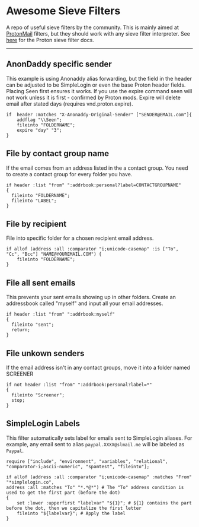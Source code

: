 # Awesome Sieve Filters

A repo of useful sieve filters by the community.
This is mainly aimed at [ProtonMail](https://mail.proton.me) filters,
but they should work with any sieve filter interpreter.
See [here](https://proton.me/support/sieve-advanced-custom-filters) for the Proton sieve filter docs.

---
## AnonDaddy specific sender
This example is using Anonaddy alias forwarding, but the field in the header can be adjusted to be SimpleLogin or even the base Proton header fields.
Placing Seen first ensures it works. If you use the expire command seen will not work unless it is first - confirmed by Proton mods.
Expire will delete email after stated days (requires vnd.proton.expire).

~~~sieve
if  header :matches "X-Anonaddy-Original-Sender" ["SENDER@EMAIL.com"]{ 
	addflag "\\Seen"; 
    fileinto "FOLDERNAME";
	expire "day" "3";
}
~~~
## File by contact group name

If the email comes from an address listed in the a contact group.
You need to create a contact group for every folder you have.

~~~sieve
if header :list "from" ":addrbook:personal?label=CONTACTGROUPNAME" 
{
  fileinto "FOLDERNAME";
  fileinto "LABEL";
}
~~~
## File by recipient

File into specific folder for a chosen recipient email address.

~~~sieve
if allof (address :all :comparator "i;unicode-casemap" :is ["To", "Cc", "Bcc"] "NAME@YOUREMAIL.COM") {
    fileinto "FOLDERNAME";
}
~~~
## File all sent emails

This prevents your sent emails showing up in other folders.
Create an addressbook called "myself" and input all your email addresses.

~~~sieve
if header :list "from" ":addrbook:myself"
{
  fileinto "sent";
  return;
}
~~~
## File unkown senders

If the email address isn't in any contact groups, move it into a folder named SCREENER

~~~sieve
if not header :list "from" ":addrbook:personal?label=*" 
{
  fileinto "Screener";
  stop;
}
~~~
## SimpleLogin Labels

This filter automatically sets label for emails sent to SimpleLogin aliases. For example, any email sent to alias `paypal.XXXX@slmail.me` will be labeled as `Paypal`.

~~~sieve
require ["include", "environment", "variables", "relational", "comparator-i;ascii-numeric", "spamtest", "fileinto"];

if allof (address :all :comparator "i;unicode-casemap" :matches "From" "*simplelogin.co",
address :all :matches "To" "*.*@*") # The "To" address condition is used to get the first part (before the dot)
{
	set :lower :upperfirst "labelvar" "${1}"; # ${1} contains the part before the dot, then we capitalize the first letter
  	fileinto "${labelvar}"; # Apply the label
}
~~~
